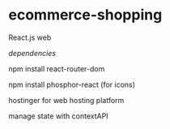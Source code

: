 # ecommerce-shopping

React.js web

_dependencies_

npm install react-router-dom

npm install phosphor-react (for icons)

hostinger for web hosting platform

manage state with contextAPI
